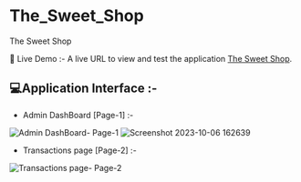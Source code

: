 # The_Sweet_Shop
The Sweet Shop 

🔗 Live Demo :- 
A live URL to view and test the application [The Sweet Shop](https://the-sweetshop.netlify.app/).

##  💻Application Interface :- 

- Admin DashBoard [Page-1] :-
  
![Admin DashBoard- Page-1](https://github.com/Hemantk1234/The_Sweet_Shop.github.io/assets/125623888/571bcd99-f3fc-4faa-a0fd-51b891346540)
![Screenshot 2023-10-06 162639](https://github.com/Hemantk1234/The_Sweet_Shop.github.io/assets/125623888/5cf1ffa6-bb75-4247-b14e-3afd9d6ca6ef)

- Transactions page [Page-2] :-

![Transactions page- Page-2](https://github.com/Hemantk1234/The_Sweet_Shop.github.io/assets/125623888/b713ef02-4baf-44f3-9301-82fae5a37d77)
